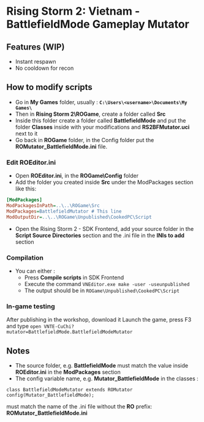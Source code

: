 # Rising Storm 2: Vietnam - BattlefieldMode Gameplay Mutator

## Features (WIP)

- Instant respawn
- No cooldown for recon

## How to modify scripts

- Go in **My Games** folder, usually : **`C:\Users\<username>\Documents\My Games\`**
- Then in **Rising Storm 2\ROGame**, create a folder called **Src**
- Inside this folder create a folder called **BattlefieldMode** and put the folder **Classes** inside with your modifications and **RS2BFMutator.uci** next to it
- Go back in **ROGame** folder, in the Config folder put the **ROMutator_BattlefieldMode.ini** file.

### Edit ROEditor.ini

- Open **ROEditor.ini**, in the **ROGame\Config** folder
- Add the folder you created inside **Src** under the ModPackages section like this:

```ini
[ModPackages]
ModPackagesInPath=..\..\ROGame\Src
ModPackages=BattlefieldMutator # This line
ModOutputDir=..\..\ROGame\Unpublished\CookedPC\Script
```

- Open the Rising Storm 2 - SDK Frontend, add your source folder in the **Script Source Directories** section
and the .ini file in the **INIs to add** section

### Compilation

- You can either :
  - Press **Compile scripts** in SDK Frontend
  - Execute the command `VNEditor.exe make -user -useunpublished`
  - The output should be in `ROGame\Unpublished\CookedPC\Script`

### In-game testing

After publishing in the workshop, download it
Launch the game, press F3 and type `open VNTE-CuChi?mutator=BattlefieldMode.BattlefieldModeMutator`

## Notes

- The source folder, e.g. **BattlefieldMode** must match the value inside **ROEditor.ini** in the **ModPackages** section
- The config variable name, e.g. **Mutator_BattlefieldMode** in the classes :

```.uc
class BattlefieldModeMutator extends ROMutator
config(Mutator_BattlefieldMode);
```

must match the name of the .ini file without the **RO** prefix: **ROMutator_BattlefieldMode.ini**
